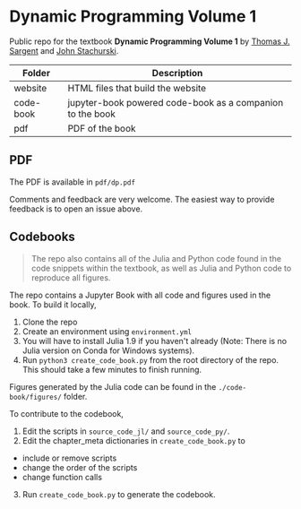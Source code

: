# Dynamic Programming Volume 1

Public repo for the textbook **Dynamic Programming Volume 1** by [Thomas J.
Sargent](http://www.tomsargent.com/) and [John
Stachurski](https://johnstachurski.net/).

| Folder | Description |
|--------|-------------|
| website | HTML files that build the website |
| code-book | jupyter-book powered code-book as a companion to the book |
| pdf | PDF of the book |

## PDF

The PDF is available in `pdf/dp.pdf`

Comments and feedback are very welcome.
The easiest way to provide feedback is to open an issue above.

## Codebooks

> The repo also contains all of the Julia and Python code found in the code snippets within
> the textbook, as well as Julia and Python code to reproduce all figures.

The repo contains a Jupyter Book with all code and figures used in the book. To build it locally, 

1. Clone the repo
2. Create an environment using `environment.yml`
3. You will have to install Julia 1.9 if you haven't already (Note: There is no Julia version on Conda for Windows systems).
4. Run `python3 create_code_book.py` from the root directory of the repo. This should take a few minutes to finish running.

Figures generated by the Julia code can be found in the `./code-book/figures/` folder.

To contribute to the codebook, 

1. Edit the scripts in `source_code_jl/` and `source_code_py/`.
2. Edit the chapter_meta dictionaries in `create_code_book.py` to 
- include or remove scripts
- change the order of the scripts
- change function calls
3. Run `create_code_book.py` to generate the codebook.
